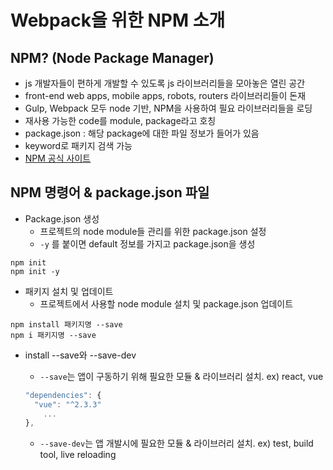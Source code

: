 # Webpack을 위한 NPM 소개

## NPM? (Node Package Manager)

* js 개발자들이 편하게 개발할 수 있도록 js 라이브러리들을 모아놓은 열린 공간
* front-end web apps, mobile apps, robots, routers 라이브러리들이 돈재
* Gulp, Webpack 모두 node 기반, NPM을 사용하여 필요 라이브러리들을 로딩
* 재사용 가능한 code를 module, package라고 호칭
* package.json : 해당 package에 대한 파일 정보가 들어가 있음
* keyword로 패키지 검색 가능
* [NPM 공식 사이트](https://www.npmjs.com/)

## NPM 명령어 & package.json 파일

* Package.json 생성
  * 프로젝트의 node module들 관리를 위한 package.json 설정
  * `-y` 를 붙이면 default 정보를 가지고 package.json을 생성

```shell
npm init
npm init -y
```

* 패키지 설치 및 업데이트
  * 프로젝트에서 사용할 node module 설치 및 package.json 업데이트

```shell
npm install 패키지명 --save
npm i 패키지명 --save
```

* install --save와 --save-dev
  * `--save`는 앱이 구동하기 위해 필요한 모듈 & 라이브러리 설치. ex) react, vue

  ```js
  "dependencies": {
    "vue": "^2.3.3"
      ...
  },
  ```

  * `--save-dev`는 앱 개발시에 필요한 모듈 & 라이브러리 설치. ex) test, build tool, live reloading